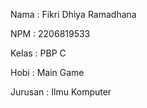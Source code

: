 Nama    : Fikri Dhiya Ramadhana

NPM     : 2206819533

Kelas   : PBP C

Hobi    : Main Game

Jurusan : Ilmu Komputer